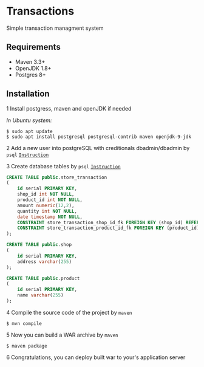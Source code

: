 # Transactions
Simple transaction managment system

## Requirements
  * Maven 3.3+
  * OpenJDK 1.8+
  * Postgres 8+
## Installation
1 Install postgress, maven and openJDK if needed

*In Ubuntu system:*
```
$ sudo apt update
$ sudo apt install postgresql postgresql-contrib maven openjdk-9-jdk 
```

2 Add a new user into postgreSQL with creditionals dbadmin/dbadmin by `psql` [`Instruction`](https://www.postgresql.org/docs/9.3/static/app-createuser.html)

3 Create database tables by `psql` [`Instruction`](https://www.postgresql.org/docs/9.1/static/sql-createdatabase.html)


```sql
CREATE TABLE public.store_transaction
(
    id serial PRIMARY KEY,
    shop_id int NOT NULL,
    product_id int NOT NULL,
    amount numeric(12,2),
    quantity int NOT NULL,
    date timestamp NOT NULL,
    CONSTRAINT store_transaction_shop_id_fk FOREIGN KEY (shop_id) REFERENCES public.shop (id) ON DELETE CASCADE ON UPDATE CASCADE,
    CONSTRAINT store_transaction_product_id_fk FOREIGN KEY (product_id) REFERENCES public.product (id) ON DELETE CASCADE ON UPDATE CASCADE
);

CREATE TABLE public.shop
(
    id serial PRIMARY KEY,
    address varchar(255)
);

CREATE TABLE public.product
(
    id serial PRIMARY KEY,
    name varchar(255)
);
```
4 Compile the source code of the project by `maven`
```
$ mvn compile
```

5 Now you can build a WAR archive by `maven`
```
$ maven package
```

6 Congratulations, you can deploy built war to your's application server

